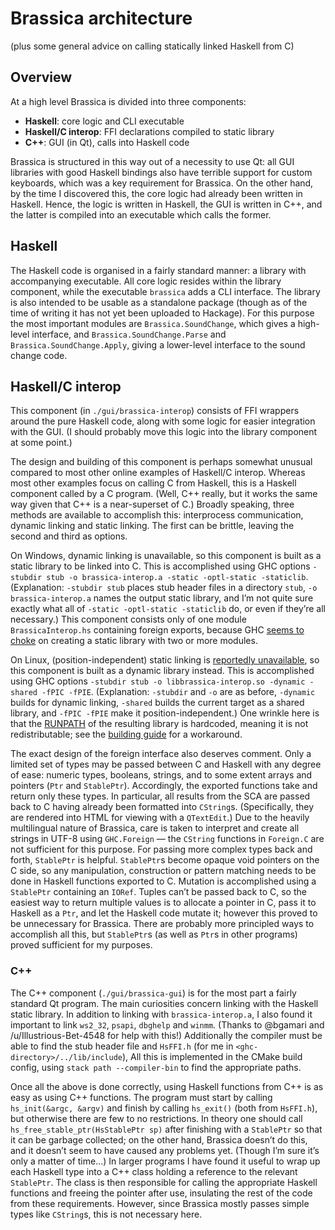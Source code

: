 # Brassica architecture
(plus some general advice on calling statically linked Haskell from C)

## Overview

At a high level Brassica is divided into three components:

- **Haskell**: core logic and CLI executable
- **Haskell/C interop**: FFI declarations compiled to static library
- **C++**: GUI (in Qt), calls into Haskell code

Brassica is structured in this way out of a necessity to use Qt:
  all GUI libraries with good Haskell bindings also have terrible support for custom keyboards,
  which was a key requirement for Brassica.
On the other hand, by the time I discovered this, the core logic had already been written in Haskell.
Hence, the logic is written in Haskell, the GUI is written in C++,
  and the latter is compiled into an executable which calls the former.

## Haskell

The Haskell code is organised in a fairly standard manner: a library with accompanying executable.
All core logic resides within the library component,
  while the executable `brassica` adds a CLI interface.
The library is also intended to be usable as a standalone package
  (though as of the time of writing it has not yet been uploaded to Hackage).
For this purpose the most important modules are `Brassica.SoundChange`, which gives a high-level interface,
  and `Brassica.SoundChange.Parse` and `Brassica.SoundChange.Apply`, giving a lower-level interface to the sound change code.

## Haskell/C interop

This component (in `./gui/brassica-interop`) consists of FFI wrappers around the pure Haskell code,
  along with some logic for easier integration with the GUI.
(I should probably move this logic into the library component at some point.)

The design and building of this component is perhaps somewhat unusual compared to most other online examples of Haskell/C interop.
Whereas most other examples focus on calling C from Haskell, this is a Haskell component called by a C program.
(Well, C++ really, but it works the same way given that C++ is a near-superset of C.)
Broadly speaking, three methods are available to accomplish this:
  interprocess communication, dynamic linking and static linking.
The first can be brittle, leaving the second and third as options.

On Windows, dynamic linking is unavailable, so this component is built as a static library to be linked into C.
This is accomplished using GHC options `-stubdir stub -o brassica-interop.a -static -optl-static -staticlib`.
(Explanation: `-stubdir stub` places stub header files in a directory `stub`,
  `-o brassica-interop.a` names the output static library,
  and I’m not quite sure exactly what all of `-static -optl-static -staticlib` do,
  or even if they’re all necessary.)
This component consists only of one module `BrassicaInterop.hs` containing foreign exports,
  because GHC [seems to choke](https://www.reddit.com/r/haskell/comments/mlsjmm/ghcexe_cant_apply_o_to_multiple_source_files/)
    on creating a static library with two or more modules.

On Linux, (position-independent) static linking is [reportedly unavailable](https://verduria.org/viewtopic.php?p=51343#p51343),
  so this component is built as a dynamic library instead.
This is accomplished using GHC options `-stubdir stub -o libbrassica-interop.so -dynamic -shared -fPIC -fPIE`.
(Explanation: `-stubdir` and `-o` are as before,
  `-dynamic` builds for dynamic linking,
  `-shared` builds the current target as a shared library,
  and `-fPIC -fPIE` make it position-independent.)
One wrinkle here is that the [RUNPATH](https://en.wikipedia.org/wiki/Rpath) of the resulting library is hardcoded,
  meaning it is not redistributable;
  see the [building guide](./BUILDING.md) for a workaround.

The exact design of the foreign interface also deserves comment.
Only a limited set of types may be passed between C and Haskell with any degree of ease:
  numeric types, booleans, strings, and to some extent arrays and pointers (`Ptr` and `StablePtr`).
Accordingly, the exported functions take and return only these types.
In particular, all results from the SCA are passed back to C having already been formatted into `CString`s.
(Specifically, they are rendered into HTML for viewing with a `QTextEdit`.)
Due to the heavily multilingual nature of Brassica,
  care is taken to interpret and create all strings in UTF-8 using `GHC.Foreign` —
  the `CString` functions in `Foreign.C` are not sufficient for this purpose.
For passing more complex types back and forth, `StablePtr` is helpful.
`StablePtr`s become opaque void pointers on the C side,
  so any manipulation, construction or pattern matching needs to be done in Haskell functions exported to C.
Mutation is accomplished using a `StablePtr` containing an `IORef`.
Tuples can’t be passed back to C,
  so the easiest way to return multiple values is to allocate a pointer in C,
  pass it to Haskell as a `Ptr`, and let the Haskell code mutate it;
  however this proved to be unnecessary for Brassica.
There are probably more principled ways to accomplish all this,
  but `StablePtr`s (as well as `Ptr`s in other programs) proved sufficient for my purposes.

### C++

The C++ component (`./gui/brassica-gui`) is for the most part a fairly standard Qt program.
The main curiosities concern linking with the Haskell static library.
In addition to linking with `brassica-interop.a`,
  I also found it important to link `ws2_32`, `psapi`, `dbghelp` and `winmm`.
(Thanks to @bgamari and /u/Illustrious-Bet-4548 for help with this!)
Additionally the compiler must be able to find the stub header file and `HsFFI.h` (for me in `<ghc-directory>/../lib/include`),
All this is implemented in the CMake build config,
  using `stack path --compiler-bin` to find the appropriate paths.

Once all the above is done correctly,
  using Haskell functions from C++ is as easy as using C++ functions.
The program must start by calling `hs_init(&argc, &argv)` and finish by calling `hs_exit()` (both from `HsFFI.h`),
  but otherwise there are few to no restrictions.
In theory one should call `hs_free_stable_ptr(HsStablePtr sp)` after finishing with a `StablePtr` so that it can be garbage collected;
  on the other hand, Brassica doesn’t do this, and it doesn’t seem to have caused any problems yet.
(Though I’m sure it’s only a matter of time…)
In larger programs I have found it useful to wrap up each Haskell type into a C++ class holding a reference to the relevant `StablePtr`.
The class is then responsible for calling the appropriate Haskell functions and freeing the pointer after use,
  insulating the rest of the code from these requirements.
However, since Brassica mostly passes simple types like `CString`s, this is not necessary here.
